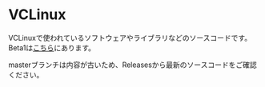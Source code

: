 # VCLinux
VCLinuxで使われているソフトウェアやライブラリなどのソースコードです。
Beta1は[こちら](https://drive.google.com/drive/u/0/folders/1oAT79-nkneAgv4W-VxoUQqIDcolH9bge)にあります。

masterブランチは内容が古いため、Releasesから最新のソースコードをご確認ください。
